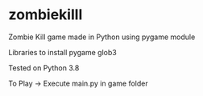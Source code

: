 # zombiekilll
Zombie Kill game made in Python using pygame module

Libraries to install
pygame
glob3

Tested on Python 3.8

To Play -> Execute main.py in game folder
